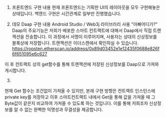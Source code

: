 1. 프론트엔드 구현 내용
  현재 프론트엔드는 기획한 UI의 레이아웃을 모두 구현해놓은 상태입니다.
  백엔드 구현은 시간관계로 일부만 진행했습니다.
  
2. 데모 Daap 구현 내용
  Android Studio / Web3j 라이브러리 사용
  "아빠어디가?" Daap의 주요기능은 저희가 배포한 스마트 컨트랙트에 대해서 Daap에서 직접 트랜잭션을 전송합니다.
  이 과정에서 서명이 이루어지며, 사용자는 상대의 신상정보를 블록상에 저장합니다.
  트랜잭션은 이더스캔에서 확인하실 수 있습니다.
  https://ropsten.etherscan.io/address/0x89d03452e1e12435f0688e826f6f651095e6c627
  
  이 후 컨트랙트 상의 get함수를 통해 트랜잭션에 저장된 신상정보를 Daap으로 가져와 게시합니다. 
    
3.
  현재 Get 함수는 조건없이 가져올 수 있지만, 본래 구현 방향은 컨트랙트 인스턴스에 private key를 저장하고 이후 스마트컨트랙트 내에서 Get을 통해   값을 가져올 때 그 Byte값이 같은지 비교하여 가져올 수 있도록 하는 것입니다.
  이를 통해 저희조차 신상정보를 알 수 없는 완벽한 익명성과 무결성을 제공합니다.
  
  
  
